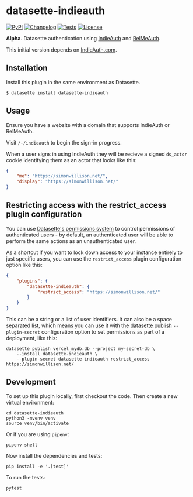 # datasette-indieauth

[![PyPI](https://img.shields.io/pypi/v/datasette-indieauth.svg)](https://pypi.org/project/datasette-indieauth/)
[![Changelog](https://img.shields.io/github/v/release/simonw/datasette-indieauth?include_prereleases&label=changelog)](https://github.com/simonw/datasette-indieauth/releases)
[![Tests](https://github.com/simonw/datasette-indieauth/workflows/Test/badge.svg)](https://github.com/simonw/datasette-indieauth/actions?query=workflow%3ATest)
[![License](https://img.shields.io/badge/license-Apache%202.0-blue.svg)](https://github.com/simonw/datasette-indieauth/blob/main/LICENSE)

**Alpha**. Datasette authentication using [IndieAuth](https://indieauth.net/) and [RelMeAuth](http://microformats.org/wiki/RelMeAuth).

This initial version depends on [IndieAuth.com](https://indieauth.com/).

## Installation

Install this plugin in the same environment as Datasette.

    $ datasette install datasette-indieauth

## Usage

Ensure you have a website with a domain that supports IndieAuth or RelMeAuth.

Visit `/-/indieauth` to begin the sign-in progress.

When a user signs in using IndieAuth they will be recieve a signed `ds_actor` cookie identifying them as an actor that looks like this:

```json
{
    "me": "https://simonwillison.net/",
    "display": "https://simonwillison.net/"
}
```

## Restricting access with the restrict_access plugin configuration

You can use [Datasette's permissions system](https://docs.datasette.io/en/stable/authentication.html#permissions) to control permissions of authenticated users - by default, an authenticated user will be able to perform the same actions as an unauthenticated user.

As a shortcut if you want to lock down access to your instance entirely to just specific users, you can use the `restrict_access` plugin configuration option like this:

```json
{
    "plugins": {
        "datasette-indieauth": {
            "restrict_access": "https://simonwillison.net/"
        }
    }
}
```

This can be a string or a list of user identifiers. It can also be a space separated list, which means you can use it with the [datasette publish](https://docs.datasette.io/en/stable/publish.html#datasette-publish) `--plugin-secret` configuration option to set permissions as part of a deployment, like this:
```
datasette publish vercel mydb.db --project my-secret-db \
    --install datasette-indieauth \
    --plugin-secret datasette-indieauth restrict_access https://simonwillison.net/
```
## Development

To set up this plugin locally, first checkout the code. Then create a new virtual environment:

    cd datasette-indieauth
    python3 -mvenv venv
    source venv/bin/activate

Or if you are using `pipenv`:

    pipenv shell

Now install the dependencies and tests:

    pip install -e '.[test]'

To run the tests:

    pytest
